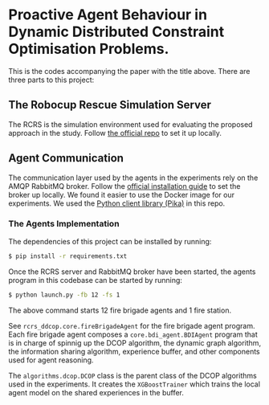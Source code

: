 # Proactive Agent Behaviour in Dynamic Distributed Constraint Optimisation Problems.
This is the codes accompanying the paper with the title above. 
There are three parts to this project:

## The Robocup Rescue Simulation Server
The RCRS is the simulation environment used for evaluating 
the proposed approach in the study.
Follow [the official repo](https://github.com/roborescue/rcrs-server) to set it up
locally.

## Agent Communication
The communication layer used by the agents in the experiments rely on the
AMQP RabbitMQ broker. Follow the [official installation guide](https://www.rabbitmq.com/docs/download)
to set the broker up locally. We found it easier to use the Docker image for our experiments. 
We used the [Python client library (Pika)](https://www.rabbitmq.com/tutorials/tutorial-one-python)
in this repo.

### The Agents Implementation
The dependencies of this project can be installed by running:
```bash
$ pip install -r requirements.txt
```
Once the RCRS server and RabbitMQ broker have been started, 
the agents program in this codebase can be started by running:
```bash
$ python launch.py -fb 12 -fs 1
```
The above command starts 12 fire brigade agents and 1 fire station.

See `rcrs_ddcop.core.fireBrigadeAgent` for the fire brigade agent 
program. Each fire brigade agent composes a `core.bdi_agent.BDIAgent`
program that is in charge of spinnig up the DCOP algorithm, the dynamic
graph algorithm, the information sharing algorithm, experience buffer, and other components
used for agent reasoning.

The `algorithms.dcop.DCOP` class is the parent class of the DCOP algorithms used in the experiments.
It creates the `XGBoostTrainer` which trains the local agent model on the shared experiences in
the buffer.